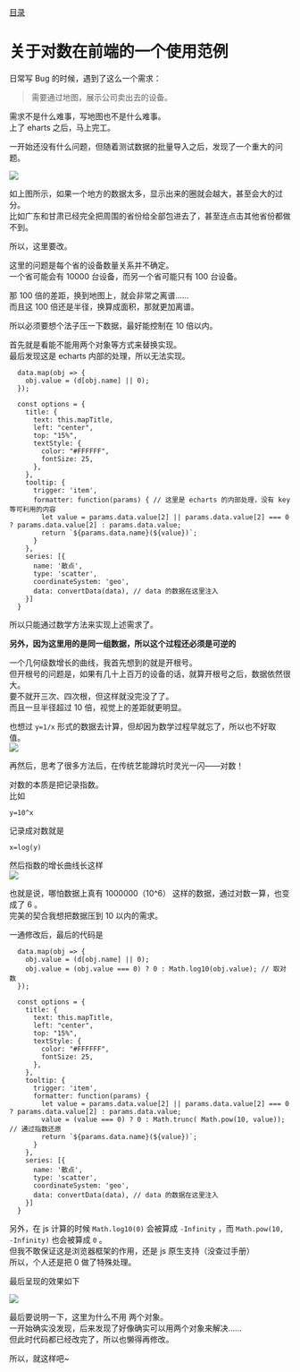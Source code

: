 [目录](./)
# 关于对数在前端的一个使用范例

日常写 Bug 的时候，遇到了这么一个需求：

> 需要通过地图，展示公司卖出去的设备。

需求不是什么难事，写地图也不是什么难事。  
上了 eharts 之后，马上完工。

一开始还没有什么问题，但随着测试数据的批量导入之后，发现了一个重大的问题。

![](./map-data.PNG)

如上图所示，如果一个地方的数据太多，显示出来的圈就会越大，甚至会大的过分。  
比如广东和甘肃已经完全把周围的省份给全部包进去了，甚至连点击其他省份都做不到。

所以，这里要改。  

这里的问题是每个省的设备数量关系并不确定。  
一个省可能会有 10000 台设备，而另一个省可能只有 100 台设备。

那 100 倍的差距，换到地图上，就会非常之离谱……  
而且这 100 倍还是半径，换算成面积，那就更加离谱。

所以必须要想个法子压一下数据，最好能控制在 10 倍以内。

首先就是看能不能用两个对象等方式来替换实现。  
最后发现这是 echarts 内部的处理，所以无法实现。

```
  data.map(obj => {
    obj.value = (d[obj.name] || 0);
  });

  const options = {
    title: {
      text: this.mapTitle,
      left: "center",
      top: "15%",
      textStyle: {
        color: "#FFFFFF",
        fontSize: 25,
      },
    },
    tooltip: {
      trigger: 'item',
      formatter: function(params) { // 这里是 echarts 的内部处理，没有 key 等可利用的内容
        let value = params.data.value[2] || params.data.value[2] === 0 ? params.data.value[2] : params.data.value;
        return `${params.data.name}(${value})`;
      }
    },
    series: [{
      name: '散点',
      type: 'scatter',
      coordinateSystem: 'geo',
      data: convertData(data), // data 的数据在这里注入
    }]
  }
```

所以只能通过数学方法来实现上述需求了。

**另外，因为这里用的是同一组数据，所以这个过程还必须是可逆的**

一个几何级数增长的曲线，我首先想到的就是开根号。  
但开根号的问题是，如果有几十上百万的设备的话，就算开根号之后，数据依然很大。  
要不就开三次、四次根，但这样就没完没了了。  
而且一旦半径超过 10 倍，视觉上的差距就更明显。

也想过 `y=1/x` 形式的数据去计算，但却因为数学过程早就忘了，所以也不好取值。  
![](y=x^-1.png)

再然后，思考了很多方法后，在传统艺能蹲坑时灵光一闪——对数！

对数的本质是把记录指数。  
比如

```
y=10^x
```
记录成对数就是
```
x=log(y)
```

然后指数的增长曲线长这样  
![](./OIP-C.jpg)

也就是说，哪怕数据上真有 1000000（10^6） 这样的数据，通过对数一算，也变成了 6 。  
完美的契合我想把数据压到 10 以内的需求。

一通修改后，最后的代码是

```
  data.map(obj => {
    obj.value = (d[obj.name] || 0);
    obj.value = (obj.value === 0) ? 0 : Math.log10(obj.value); // 取对数
  });

  const options = {
    title: {
      text: this.mapTitle,
      left: "center",
      top: "15%",
      textStyle: {
        color: "#FFFFFF",
        fontSize: 25,
      },
    },
    tooltip: {
      trigger: 'item',
      formatter: function(params) {
        let value = params.data.value[2] || params.data.value[2] === 0 ? params.data.value[2] : params.data.value;
        value = (value === 0) ? 0 : Math.trunc( Math.pow(10, value)); // 通过指数还原
        return `${params.data.name}(${value})`;
      }
    },
    series: [{
      name: '散点',
      type: 'scatter',
      coordinateSystem: 'geo',
      data: convertData(data), // data 的数据在这里注入
    }]
  }
```

另外，在 js 计算的时候 `Math.log10(0)` 会被算成 `-Infinity` ，而 `Math.pow(10, -Infinity)` 也会被算成 `0` 。  
但我不敢保证这是浏览器框架的作用，还是 js 原生支持（没查过手册）  
所以，个人还是把 0 做了特殊处理。

最后呈现的效果如下

![](./map-data-log.PNG)

最后要说明一下，这里为什么不用 两个对象。  
一开始确实没发现，后来发现了好像确实可以用两个对象来解决……  
但此时代码都已经改完了，所以也懒得再修改。

所以，就这样吧~